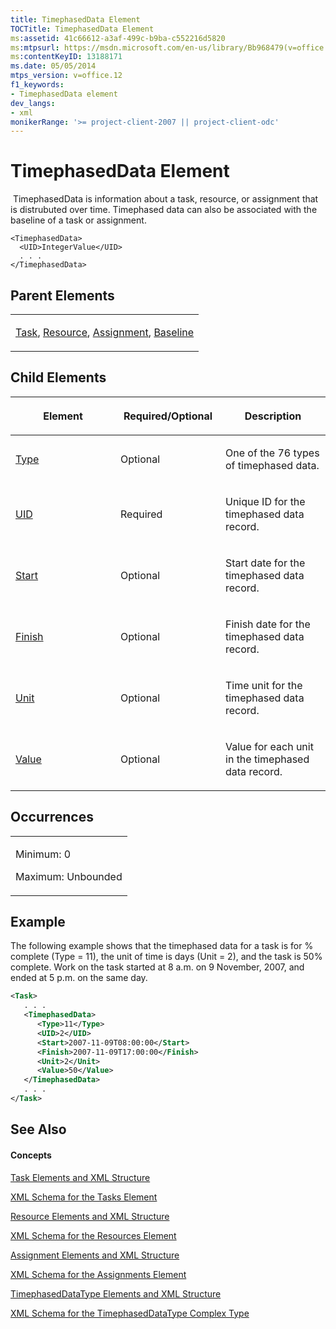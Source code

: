 ```yaml
---
title: TimephasedData Element
TOCTitle: TimephasedData Element
ms:assetid: 41c66612-a3af-499c-b9ba-c552216d5820
ms:mtpsurl: https://msdn.microsoft.com/en-us/library/Bb968479(v=office.12)
ms:contentKeyID: 13188171
ms.date: 05/05/2014
mtps_version: v=office.12
f1_keywords:
- TimephasedData element
dev_langs:
- xml
monikerRange: '>= project-client-2007 || project-client-odc'
---
```


# TimephasedData Element




 TimephasedData is information about a task, resource, or assignment that is distrubuted over time. Timephased data can also be associated with the baseline of a task or assignment.

    <TimephasedData>
      <UID>IntegerValue</UID>
      . . .
    </TimephasedData>

## Parent Elements

<table>
<colgroup>
<col style="width: 100%" />
</colgroup>
<tbody>
<tr class="odd">
<td><p><a href="task-element.md">Task</a>, <a href="resource-element.md">Resource</a>, <a href="assignment-element.md">Assignment</a>, <a href="baseline-element.md">Baseline</a></p></td>
</tr>
</tbody>
</table>

## Child Elements

<table>
<colgroup>
<col style="width: 33%" />
<col style="width: 33%" />
<col style="width: 33%" />
</colgroup>
<thead>
<tr class="header">
<th><p>Element</p></th>
<th><p>Required/Optional</p></th>
<th><p>Description</p></th>
</tr>
</thead>
<tbody>
<tr class="odd">
<td><p><a href="type-element-multiple-parents.md">Type</a></p></td>
<td><p>Optional</p></td>
<td><p>One of the 76 types of timephased data.</p></td>
</tr>
<tr class="even">
<td><p><a href="uid-element.md">UID</a></p></td>
<td><p>Required</p></td>
<td><p>Unique ID for the timephased data record.</p></td>
</tr>
<tr class="odd">
<td><p><a href="start-element.md">Start</a></p></td>
<td><p>Optional</p></td>
<td><p>Start date for the timephased data record.</p></td>
</tr>
<tr class="even">
<td><p><a href="finish-element.md">Finish</a></p></td>
<td><p>Optional</p></td>
<td><p>Finish date for the timephased data record.</p></td>
</tr>
<tr class="odd">
<td><p><a href="unit-element.md">Unit</a></p></td>
<td><p>Optional</p></td>
<td><p>Time unit for the timephased data record.</p></td>
</tr>
<tr class="even">
<td><p><a href="value-element.md">Value</a></p></td>
<td><p>Optional</p></td>
<td><p>Value for each unit in the timephased data record.</p></td>
</tr>
</tbody>
</table>

## Occurrences

<table>
<colgroup>
<col style="width: 100%" />
</colgroup>
<tbody>
<tr class="odd">
<td><p>Minimum: 0</p>
<p>Maximum: Unbounded</p></td>
</tr>
</tbody>
</table>

## Example

The following example shows that the timephased data for a task is for % complete (Type = 11), the unit of time is days (Unit = 2), and the task is 50% complete. Work on the task started at 8 a.m. on 9 November, 2007, and ended at 5 p.m. on the same day.

``` xml
<Task>
   . . .
   <TimephasedData>
      <Type>11</Type>
      <UID>2</UID>
      <Start>2007-11-09T08:00:00</Start>
      <Finish>2007-11-09T17:00:00</Finish>
      <Unit>2</Unit>
      <Value>50</Value>
   </TimephasedData>
   . . .
</Task>
```

## See Also

#### Concepts

[Task Elements and XML Structure](task-elements-and-xml-structure.md)

[XML Schema for the Tasks Element](xml-schema-for-the-tasks-element.md)

[Resource Elements and XML Structure](resource-elements-and-xml-structure.md)

[XML Schema for the Resources Element](xml-schema-for-the-resources-element.md)

[Assignment Elements and XML Structure](assignment-elements-and-xml-structure.md)

[XML Schema for the Assignments Element](xml-schema-for-the-assignments-element.md)

[TimephasedDataType Elements and XML Structure](timephaseddatatype-elements-and-xml-structure.md)

[XML Schema for the TimephasedDataType Complex Type](xml-schema-for-the-timephaseddatatype-complex-type.md)

